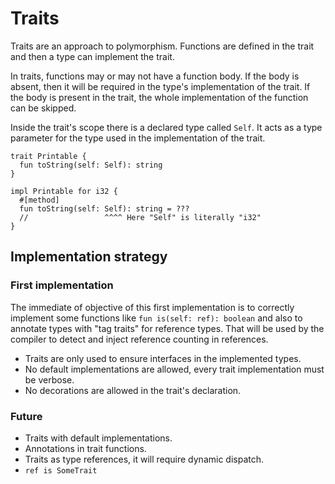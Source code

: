 # Traits

Traits are an approach to polymorphism. Functions are defined in the trait and then a type can implement the trait.

In traits, functions may or may not have a function body. If the body is absent, then it will be required in the type's implementation of the trait. If the body is present in the trait, the whole implementation of the function can be skipped.

Inside the trait's scope there is a declared type called `Self`. It acts as a type parameter for the type used in the implementation of the trait.

```lys
trait Printable {
  fun toString(self: Self): string
}

impl Printable for i32 {
  #[method]
  fun toString(self: Self): string = ???
  //                 ^^^^ Here "Self" is literally "i32"
}
```

## Implementation strategy

### First implementation

The immediate of objective of this first implementation is to correctly implement some functions like `fun is(self: ref): boolean` and also to annotate types with "tag traits" for reference types. That will be used by the compiler to detect and inject reference counting in references.

- Traits are only used to ensure interfaces in the implemented types.
- No default implementations are allowed, every trait implementation must be verbose.
- No decorations are allowed in the trait's declaration.

### Future

- Traits with default implementations.
- Annotations in trait functions.
- Traits as type references, it will require dynamic dispatch.
- `ref is SomeTrait`
